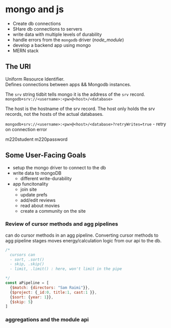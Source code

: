 # mongo and js
- Create db connections
- SHare db connections to servers
- write data with multiple levels of durability
- handle errors from the `mongodb` driver (_node_module_)
- develop a backend app using mongo
- MERN stack

## The URI
Uniform Resource Identifier.  
Defines connections between apps && Mongodb instances.  

The `srv` string tidbit tells mongo it is the address of the `srv` record.  
`mongodb+srv://<username>:<pw>@<host>/<database>`  

The host is the hostname of the srv record. The host only holds the srv records, not the hosts of the actual databases.

`mongodb+srv://<username>:<pw>@<host>/<database>?retryWrites=true` - retry on connection error

m220student
m220password

## Some User-Facing Goals
- setup the mongo driver to connect to the db
- write data to mongoDB
  - different write-durability
- app funcitonality
  - join site
  - update prefs
  - add/edit reviews
  - read about movies
  - create a community on the site

### Review of cursor methods and agg pipelines
can do cursor methods in an agg pipeline. Converting cursor methods to agg pipeline stages moves energy/calculation logic from our api to the db.  

```js
/*
  cursors can
  - sort, .sort()
  - skip, .skip()
  - limit, .limit() : here, won't limit in the pipe

*/
const aPipeline = [
  {$match: {directors: "Sam Raimi"}},
  {$project: {_id:0, title:1, cast:1 }},
  {$sort: {year: 1}},
  {$skip: 5}
]
```

### aggregations and the module api
